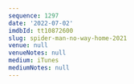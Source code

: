 ```yaml
---
sequence: 1297
date: '2022-07-02'
imdbId: tt10872600
slug: spider-man-no-way-home-2021
venue: null
venueNotes: null
medium: iTunes
mediumNotes: null
---
```


